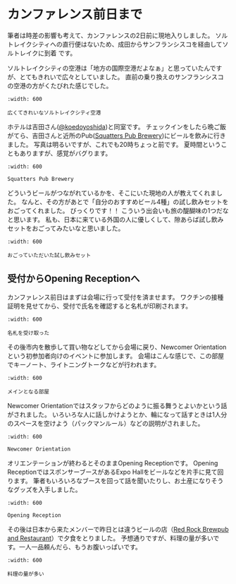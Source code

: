 # カンファレンス前日まで

筆者は時差の影響も考えて、カンファレンスの2日前に現地入りしました。
ソルトレイクシティへの直行便はないため、成田からサンフランシスコを経由してソルトレイクに到着
です。

ソルトレイクシティの空港は「地方の国際空港だよなぁ」と思っていたんですが、とてもきれいで広々としていました。
直前の乗り換えのサンフランシスコの空港の方がくたびれた感じでした。

```{figure} images/slc-airport.jpg
:width: 600

広くてきれいなソルトレイクシティ空港
```

ホテルは吉田さん([@koedoyoshida](https://twitter.com/koedoyoshida/))と同室です。
チェックインをしたら晩ご飯がてら、吉田さんと近所のPub([Squatters Pub Brewery](https://www.saltlakebrewingco.com/squatters))にビールを飲みに行きました。
写真は明るいですが、これでも20時ちょっと前です。
夏時間ということもありますが、感覚がバグります。

```{figure} images/squatters.jpg
:width: 600

Squatters Pub Brewery
```

どういうビールがつながれているかを、そこにいた現地の人が教えてくれました。
なんと、その方があとで「自分のおすすめビール4種」の試し飲みセットをおごってくれました。
びっくりです！！
こういう出会いも旅の醍醐味の1つだなと思います。
私も、日本に来ている外国の人に優しくして、隙あらば試し飲みセットをおごってみたいなと思いました。

```{figure} images/beer-flight.jpg
:width: 600

おごっていただいた試し飲みセット
```

## 受付からOpening Receptionへ

カンファレンス前日はまずは会場に行って受付を済ませます。
ワクチンの接種証明を見せてから、受付で氏名を確認すると名札が印刷されます。

```{figure} images/badge.jpg
:width: 600

名札を受け取った
```

その後市内を散歩して買い物などしてから会場に戻り、Newcomer Orientationという初参加者向けのイベントに参加します。
会場はこんな感じで、この部屋でキーノート、ライトニングトークなどが行われます。


```{figure} images/main-hall.mp4
:width: 600

メインとなる部屋
```

Newcomer Orientationではスタッフからどのように振る舞うとよいかという話がされました。
いろいろな人に話しかけようとか、輪になって話すときは1人分のスペースを空けよう（パックマンルール）などの説明がされました。

```{figure} images/newcomer.jpg
:width: 600

Newcomer Orientation
```

オリエンテーションが終わるとそのままOpening Receptionです。
Opening ReceptionではスポンサーブースがあるExpo Hallをビールなどを片手に見て回ります。
筆者もいろいろなブースを回って話を聞いたりし、お土産になりそうなグッズを入手しました。

```{figure} images/reception.jpg
:width: 600

Opening Reception
```

その後は日本から来たメンバーで昨日とは違うビールの店（[Red Rock Brewpub and Restaurant](https://redrockbrewing.com/downtown/)）で夕食をとりました。
予想通りですが、料理の量が多いです。一人一品頼んだら、もうお腹いっぱいです。

```{figure} images/redrock.jpg
:width: 600

料理の量が多い
```

